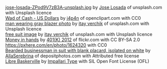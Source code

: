[jose-losada-ZPod9V7zB3A-unsplash.jpg](https://unsplash.com/photos/ZPod9V7zB3A) by [Jose Losada](https://unsplash.com/@joselosada) of unsplash.com with Unsplash licence<br>
[Wad of Cash - US Dollars](https://openclipart.org/detail/320398/wad-of-cash-us-dollars) by [j4p4n](https://openclipart.org/artist/j4p4n) of openclipart.com with CC0<br>
[man wearing gray blazer photo](https://unsplash.com/photos/G3ZAhAJ2ojc) by [itay verchik](https://unsplash.com/@itayverchik) of unsplash.com with Unsplash licence <br>
[free suit image](https://unsplash.com/photos/6ZKGBzrDd3I) by [itay verchik](https://unsplash.com/@itayverchik) of unsplash.com with Unsplash licence <br>
[Money in hands](https://www.flickr.com/photos/68751915@N05/6848823919/) by [401(K) 2012](https://www.flickr.com/photos/68751915@N05/) of flickr.com with CC BY-SA 2.0 <br>
https://pxhere.com/en/photo/1624320 with CC0 <br>
[Bearded businessman in suit with blank placard, isolated on white](https://depositphotos.com/179836462/free-stock-photo-bearded-businessman-suit-blank-placard.html) by [AllaSerebrina](https://depositphotos.com/portfolio-12985790.html) of depositphotos.com with Attributed free license<br>
[Libre Baskerville](https://www.1001fonts.com/libre-baskerville-font.html) by [Impallari Type](https://www.1001fonts.com/users/impallari/) with SIL Open Font License (OFL)
